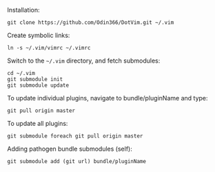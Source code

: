 Installation:

    git clone https://github.com/Odin366/DotVim.git ~/.vim

Create symbolic links:

    ln -s ~/.vim/vimrc ~/.vimrc

Switch to the `~/.vim` directory, and fetch submodules:

    cd ~/.vim
    git submodule init
    git submodule update

To update individual plugins, navigate to bundle/pluginName and type:

    git pull origin master

To update all plugins:

    git submodule foreach git pull origin master

Adding pathogen bundle submodules (self):
    
    git submodule add (git url) bundle/pluginName

